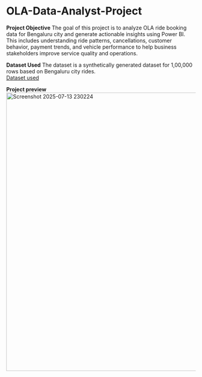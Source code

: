 # OLA-Data-Analyst-Project

**Project Objective**
The goal of this project is to analyze OLA ride booking data for Bengaluru city and generate actionable insights using Power BI. This includes understanding ride patterns, cancellations, customer behavior, payment trends, and vehicle performance to help business stakeholders improve service quality and operations.

**Dataset Used**
The dataset is a synthetically generated dataset for 1,00,000 rows based on Bengaluru city rides. 
</br>
[Dataset used](https://drive.google.com/file/d/1JEkhuwnzZ5N2JlUhLrvqIDtghWiqEDo-/view?usp=sharing)
</br>


**Project preview**
</br>
<img width="1291" height="741" alt="Screenshot 2025-07-13 230224" src="https://github.com/user-attachments/assets/36fbcab3-fa4e-4e4b-b707-5582d39875dd" />
